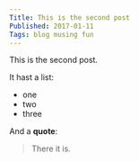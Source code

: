 ```yaml
---
Title: This is the second post
Published: 2017-01-11
Tags: blog musing fun
---
```


This is the second post.

It hast a list:

* one
* two
* three

And a **quote**:

> There it is.


